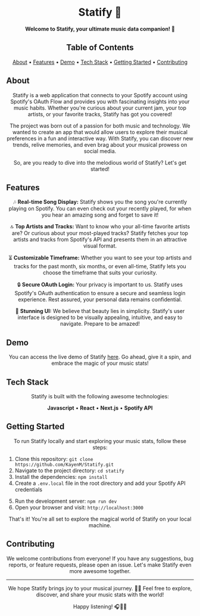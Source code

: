 <h1 align="center">
  <!-- <img src="https://your-image-url.com" alt="Statify"> -->
  <br>
  Statify 🎵
</h1>

<p align="center">
  <b>Welcome to Statify, your ultimate music data companion! 🎉</b>
</p>

<!-- <p align="center">
  <img src="https://upload-image-later" alt="Statify Demo">
</p> -->

<h2 align="center">Table of Contents</h2>

<p align="center">
  <a href="#about">About</a> •
  <a href="#features">Features</a> •
  <a href="#demo">Demo</a> •
  <a href="#tech-stack">Tech Stack</a> •
  <a href="#getting-started">Getting Started</a> •
  <a href="#contributing">Contributing</a>
</p>

<h2 id="about">About</h2>

<p align="center">
  Statify is a web application that connects to your Spotify account using Spotify's OAuth Flow and provides you with fascinating insights into your music habits. Whether you're curious about your current jam, your top artists, or your favorite tracks, Statify has got you covered!
</p>

<p align="center">
  The project was born out of a passion for both music and technology. We wanted to create an app that would allow users to explore their musical preferences in a fun and interactive way. With Statify, you can discover new trends, relive memories, and even brag about your musical prowess on social media.
</p>

<p align="center">
  So, are you ready to dive into the melodious world of Statify? Let's get started!
</p>

<h2 id="features">Features</h2>

<p align="center">
  🎶 <b>Real-time Song Display:</b> Statify shows you the song you're currently playing on Spotify. You can even check out your recently played, for when you hear an amazing song and forget to save it!
</p>

<p align="center">
  🔝 <b>Top Artists and Tracks:</b> Want to know who your all-time favorite artists are? Or curious about your most-played tracks? Statify fetches your top artists and tracks from Spotify's API and presents them in an attractive visual format.
</p>

<p align="center">
  ⏳ <b>Customizable Timeframe:</b> Whether you want to see your top artists and tracks for the past month, six months, or even all-time, Statify lets you choose the timeframe that suits your curiosity.
</p>

<p align="center">
  🔒 <b>Secure OAuth Login:</b> Your privacy is important to us. Statify uses Spotify's OAuth authentication to ensure a secure and seamless login experience. Rest assured, your personal data remains confidential.
</p>

<p align="center">
  🌈 <b>Stunning UI:</b> We believe that beauty lies in simplicity. Statify's user interface is designed to be visually appealing, intuitive, and easy to navigate. Prepare to be amazed!
</p>

<h2 id="demo">Demo</h2>

<p align="center">
  You can access the live demo of Statify <a href="https://statify-flow.vercel.app/">here</a>. Go ahead, give it a spin, and embrace the magic of your music stats!
</p>

<!-- <p align="center">
  <a href="https://statify-flow.vercel.app/">
    <img src="https://your-demo-image-url.com" alt="Statify Demo">
  </a>
</p> -->

<h2 id="tech-stack">Tech Stack</h2>

<p align="center">
  Statify is built with the following awesome technologies:
</p>

<p align="center">
  <b>Javascript</b> • <b>React</b> • <b>Next.js</b> • <b>Spotify API</b>
</p>

<h2 id="getting-started">Getting Started</h2>

<p align="center">
  To run Statify locally and start exploring your music stats, follow these steps:
</p>

<ol>
  <li>Clone this repository: <code>git clone https://github.com/KayenM/Statify.git</code></li>
  <li>Navigate to the project directory: <code>cd statify</code></li>
  <li>Install the dependencies: <code>npm install</code></li>
  <li>Create a <code>.env.local</code> file in the root directory and add your Spotify API credentials</li>
</ol>

<ol start="5">
  <li>Run the development server: <code>npm run dev</code></li>
  <li>Open your browser and visit: <code>http://localhost:3000</code></li>
</ol>

<p align="center">
  That's it! You're all set to explore the magical world of Statify on your local machine.
</p>

<h2 id="contributing">Contributing</h2>

<p align="center">
  We welcome contributions from everyone! If you have any suggestions, bug reports, or feature requests, please open an issue. Let's make Statify even more awesome together.
</p>

<hr>

<p align="center">
  We hope Statify brings joy to your musical journey. 🎵✨ Feel free to explore, discover, and share your music stats with the world!
</p>

<p align="center">
  Happy listening! 🎧💃🕺
</p>
